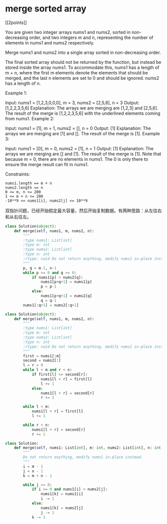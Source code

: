 # merge sorted array

[[2points]]

You are given two integer arrays nums1 and nums2, sorted in non-decreasing order, and two integers m and n, representing the number of elements in nums1 and nums2 respectively.

Merge nums1 and nums2 into a single array sorted in non-decreasing order.

The final sorted array should not be returned by the function, but instead be stored inside the array nums1. To accommodate this, nums1 has a length of m + n, where the first m elements denote the elements that should be merged, and the last n elements are set to 0 and should be ignored. nums2 has a length of n.

Example 1:

Input: nums1 = [1,2,3,0,0,0], m = 3, nums2 = [2,5,6], n = 3
Output: [1,2,2,3,5,6]
Explanation: The arrays we are merging are [1,2,3] and [2,5,6].
The result of the merge is [1,2,2,3,5,6] with the underlined elements coming from nums1.
Example 2:

Input: nums1 = [1], m = 1, nums2 = [], n = 0
Output: [1]
Explanation: The arrays we are merging are [1] and [].
The result of the merge is [1].
Example 3:

Input: nums1 = [0], m = 0, nums2 = [1], n = 1
Output: [1]
Explanation: The arrays we are merging are [] and [1].
The result of the merge is [1].
Note that because m = 0, there are no elements in nums1. The 0 is only there to ensure the merge result can fit in nums1.

Constraints:

```text
nums1.length == m + n
nums2.length == n
0 <= m, n <= 200
1 <= m + n <= 200
-10**9 <= nums1[i], nums2[j] <= 10**9
```

双指针问题，已经开始假定最大容量，然后开始复制数据。有两种思路：从左往右和从右往左。

```python
class Solution(object):
    def merge(self, nums1, m, nums2, n):
        """
        :type nums1: List[int]
        :type m: int
        :type nums2: List[int]
        :type n: int
        :rtype: void Do not return anything, modify nums1 in-place instead.
        """
        p, q = m-1, n-1
        while p >= 0 and q >= 0:
            if nums1[p] > nums2[q]:
                nums1[p+q+1] = nums1[p]
                p = p-1
            else:
                nums1[p+q+1] = nums2[q]
                q = q-1
        nums1[:q+1] = nums2[:q+1]

```

```python
class Solution(object):
    def merge(self, nums1, m, nums2, n):
        """
        :type nums1: List[int]
        :type m: int
        :type nums2: List[int]
        :type n: int
        :rtype: void Do not return anything, modify nums1 in-place instead.
        """
        first = nums1[:m]
        second = nums2[:]
        l = r = 0
        while l < m and r < n:
            if first[l] <= second[r]:
                nums1[l + r] = first[l]
                l += 1
            else:
                nums1[l + r] = second[r]
                r += 1

        while l < m:
            nums1[l + r] = first[l]
            l += 1

        while r < n:
            nums1[l + r] = second[r]
            r += 1
```

```python
class Solution:
    def merge(self, nums1: List[int], m: int, nums2: List[int], n: int) -> None:
        """
        Do not return anything, modify nums1 in-place instead.
        """
        i = m - 1
        j = n - 1
        k = m + n - 1

        while j >= 0:
            if i >= 0 and nums1[i] > nums2[j]:
                nums1[k] = nums1[i]
                i -= 1
            else:
                nums1[k] = nums2[j]
                j -= 1
            k -= 1
```
